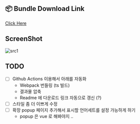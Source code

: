 ## 📦 Bundle Download Link

[Click Here](https://www.google.co.jp)
## ScreenShot

![src1](https://user-images.githubusercontent.com/32691296/73776080-7a5b6f80-47ca-11ea-9a40-992fb06eefe0.png)

## TODO

- [ ] Github Actions 이용해서 아래를 자동화
  - Webpack 번들링 (ts 빌드)
  - 결과물 압축
  - Readme 에 다운로드 링크 자동으로 갱신 (?)
- [ ] 스타일 좀 더 이쁘게 수정
- [ ] 확장 popup 페이지 추가해서 표시할 언어세트를 설정 가능하게 하기
  - popup 은 vue 로 해봐야지 ..
